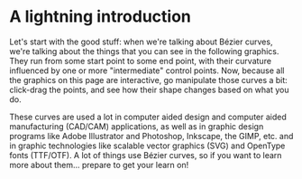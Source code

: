 # A lightning introduction

Let's start with the good stuff: when we're talking about Bézier curves, we're talking about the things that you can see in the following graphics. They run from some start point to some end point, with their curvature influenced by one or more "intermediate" control points. Now, because all the graphics on this page are interactive, go manipulate those curves a bit: click-drag the points, and see how their shape changes based on what you do.

<div className="figure">
  <Graphic inline={true} title="Quadratic Bézier curves" setup={ this.drawQuadratic } draw={ this.drawCurve }/>
  <Graphic inline={true} title="Cubic Bézier curves" setup={ this.drawCubic } draw={ this.drawCurve }/>
</div>

These curves are used a lot in computer aided design and computer aided manufacturing (CAD/CAM) applications, as well as in graphic design programs like Adobe Illustrator and Photoshop, Inkscape, the GIMP, etc. and in graphic technologies like scalable vector graphics (SVG) and OpenType fonts (TTF/OTF). A lot of things use Bézier curves, so if you want to learn more about them... prepare to get your learn on!

